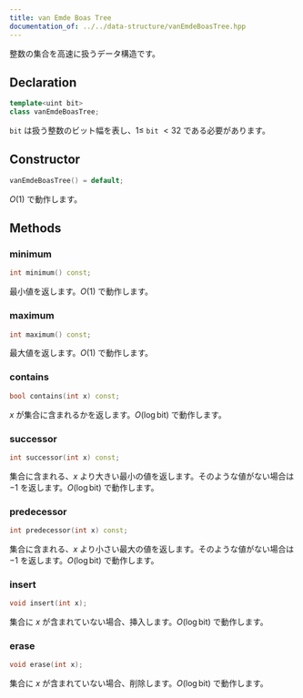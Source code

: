 ```yaml
---
title: van Emde Boas Tree
documentation_of: ../../data-structure/vanEmdeBoasTree.hpp
---
```


整数の集合を高速に扱うデータ構造です。

## Declaration

```cpp
template<uint bit>
class vanEmdeBoasTree;
```

`bit` は扱う整数のビット幅を表し、$1\leq$ `bit` $< 32$ である必要があります。

## Constructor

```cpp
vanEmdeBoasTree() = default;
```

$O(1)$ で動作します。

## Methods

### minimum

```cpp
int minimum() const;
```

最小値を返します。$O(1)$ で動作します。

### maximum

```cpp
int maximum() const;
```

最大値を返します。$O(1)$ で動作します。

### contains

```cpp
bool contains(int x) const;
```

$x$ が集合に含まれるかを返します。$O(\log \mathrm{bit})$ で動作します。

### successor

```cpp
int successor(int x) const;
```
集合に含まれる、$x$ より大きい最小の値を返します。そのような値がない場合は $-1$ を返します。$O(\log \mathrm{bit})$ で動作します。

### predecessor

```cpp
int predecessor(int x) const;
```
集合に含まれる、$x$ より小さい最大の値を返します。そのような値がない場合は $-1$ を返します。$O(\log \mathrm{bit})$ で動作します。

### insert

```cpp
void insert(int x);
```
集合に $x$ が含まれていない場合、挿入します。$O(\log \mathrm{bit})$ で動作します。

### erase

```cpp
void erase(int x);
```
集合に $x$ が含まれていない場合、削除します。$O(\log \mathrm{bit})$ で動作します。
